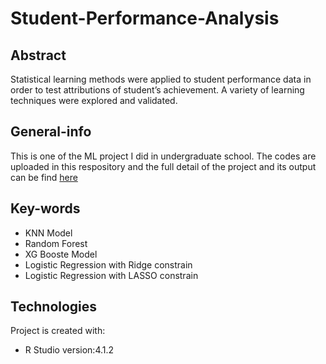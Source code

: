 # Student-Performance-Analysis

## Abstract
Statistical learning methods were applied to student performance data in order to test attributions of student’s achievement. A variety of learning techniques were explored and validated. 

## General-info
This is one of the ML project I did in undergraduate school. The codes are uploaded in this respository and the full detail of the project and its output can be find [here](https://rpubs.com/stellazhong929/860612)

## Key-words
- KNN Model
- Random Forest
- XG Booste Model
- Logistic Regression with Ridge constrain
- Logistic Regression with LASSO constrain

## Technologies
Project is created with:
 - R Studio version:4.1.2
